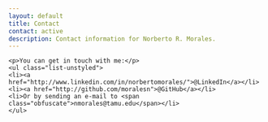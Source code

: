 ```yaml
---
layout: default
title: Contact
contact: active
description: Contact information for Norberto R. Morales.
---
```

<div class="contact">

	<p>You can get in touch with me:</p>
	<ul class="list-unstyled">
	<li><a href="http://www.linkedin.com/in/norbertomorales/">@LinkedIn</a></li> 
	<li><a href="http://github.com/moralesn">@GitHub</a></li>
	<li>Or by sending an e-mail to <span class="obfuscate">nmorales@tamu.edu</span></li>
	</ul>

</div>